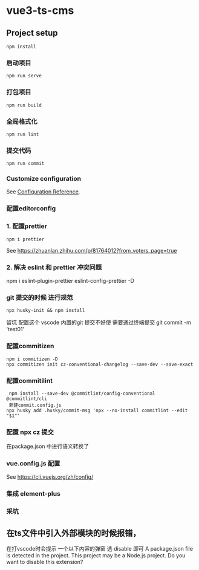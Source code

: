 # vue3-ts-cms

## Project setup

```
npm install
```

### 启动项目

```
npm run serve
```

### 打包项目

```
npm run build
```

### 全局格式化

```
npm run lint
```
### 提交代码

```
npm run commit
```

### Customize configuration

See [Configuration Reference](https://cli.vuejs.org/config/).

### 配置editorconfig


### 1. 配置prettier

```
npm i prettier 
```
See https://zhuanlan.zhihu.com/p/81764012?from_voters_page=true

### 2. 解决 eslint 和 prettier 冲突问题
npm i eslint-plugin-prettier eslint-config-prettier -D


### git 提交的时候 进行规范
```
npx husky-init && npm install
```
留坑 配置这个 vscode 内置的git 提交不好使
需要通过终端提交
git commit -m 'test01'

### 配置commitizen
```
npm i commitizen -D
npx commitizen init cz-conventional-changelog --save-dev --save-exact
```

### 配置commitilint
```
 npm install --save-dev @commitlint/config-conventional @commitlint/cli
 新建commit.config.js
npx husky add .husky/commit-msg 'npx --no-install commitlint --edit "$1"'
```

### 配置 npx cz 提交
在package.json 中进行语义转换了


### vue.config.js 配置
See https://cli.vuejs.org/zh/config/

### 集成 element-plus





### 采坑
## 在ts文件中引入外部模块的时候报错，
在打vscode时会提示 一个以下内容的弹窗 选 disable 即可
A package.json file is detected in the project. This project may be a Node.js project. Do you want to disable this extension?

